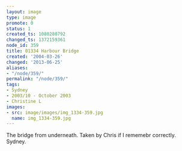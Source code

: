 ```yaml
---
layout: image
type: image
promote: 0
status: 1
created_ts: 1080280792
changed_ts: 1372159361
node_id: 359
title: 01334 Harbour Bridge
created: '2004-03-26'
changed: '2013-06-25'
aliases:
- "/node/359/"
permalink: "/node/359/"
tags:
- Sydney
- 2003/10 - October 2003
- Christine L
images:
- src: image/images/img_1334-359.jpg
  name: img_1334-359.jpg
---
```

The bridge from underneath.  Taken by Chris if I rememebr correctly.  Sydney.
